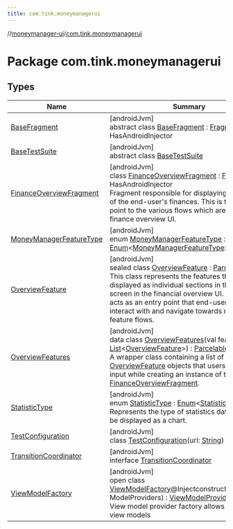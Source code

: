 ```yaml
---
title: com.tink.moneymanagerui
---
```

//[moneymanager-ui](../../index.html)/[com.tink.moneymanagerui](index.html)



# Package com.tink.moneymanagerui



## Types


| Name | Summary |
|---|---|
| [BaseFragment](-base-fragment/index.html) | [androidJvm]<br>abstract class [BaseFragment](-base-fragment/index.html) : [Fragment](https://developer.android.com/reference/kotlin/androidx/fragment/app/Fragment.html), HasAndroidInjector |
| [BaseTestSuite](-base-test-suite/index.html) | [androidJvm]<br>abstract class [BaseTestSuite](-base-test-suite/index.html) |
| [FinanceOverviewFragment](-finance-overview-fragment/index.html) | [androidJvm]<br>class [FinanceOverviewFragment](-finance-overview-fragment/index.html) : [Fragment](https://developer.android.com/reference/kotlin/androidx/fragment/app/Fragment.html), HasAndroidInjector<br>Fragment responsible for displaying an overview of the end-user's finances. This is the entry point to the various flows which are part of the finance overview UI. |
| [MoneyManagerFeatureType](-money-manager-feature-type/index.html) | [androidJvm]<br>enum [MoneyManagerFeatureType](-money-manager-feature-type/index.html) : [Enum](https://kotlinlang.org/api/latest/jvm/stdlib/kotlin/-enum/index.html)&lt;[MoneyManagerFeatureType](-money-manager-feature-type/index.html)&gt; |
| [OverviewFeature](-overview-feature/index.html) | [androidJvm]<br>sealed class [OverviewFeature](-overview-feature/index.html) : [Parcelable](https://developer.android.com/reference/kotlin/android/os/Parcelable.html)<br>This class represents the features that are displayed as individual sections in the overview screen in the financial overview UI. Each section acts as an entry point that end-users can interact with and navigate towards more detailed feature flows. |
| [OverviewFeatures](-overview-features/index.html) | [androidJvm]<br>data class [OverviewFeatures](-overview-features/index.html)(val features: [List](https://kotlinlang.org/api/latest/jvm/stdlib/kotlin.collections/-list/index.html)&lt;[OverviewFeature](-overview-feature/index.html)&gt;) : [Parcelable](https://developer.android.com/reference/kotlin/android/os/Parcelable.html)<br>A wrapper class containing a list of the [OverviewFeature](-overview-feature/index.html) objects that users can pass as input while creating an instance of the [FinanceOverviewFragment](-finance-overview-fragment/index.html). |
| [StatisticType](-statistic-type/index.html) | [androidJvm]<br>enum [StatisticType](-statistic-type/index.html) : [Enum](https://kotlinlang.org/api/latest/jvm/stdlib/kotlin/-enum/index.html)&lt;[StatisticType](-statistic-type/index.html)&gt; <br>Represents the type of statistics data that can be displayed as a chart. |
| [TestConfiguration](-test-configuration/index.html) | [androidJvm]<br>class [TestConfiguration](-test-configuration/index.html)(url: [String](https://kotlinlang.org/api/latest/jvm/stdlib/kotlin/-string/index.html)) |
| [TransitionCoordinator](-transition-coordinator/index.html) | [androidJvm]<br>interface [TransitionCoordinator](-transition-coordinator/index.html) |
| [ViewModelFactory](-view-model-factory/index.html) | [androidJvm]<br>open class [ViewModelFactory](-view-model-factory/index.html)@Injectconstructor(providers: ModelProviders) : [ViewModelProvider.Factory](https://developer.android.com/reference/kotlin/androidx/lifecycle/ViewModelProvider.Factory.html)<br>View model provider factory allows injection into view models |

